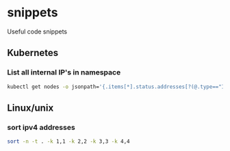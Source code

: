 # snippets
Useful code snippets

## Kubernetes
### List all internal IP's in namespace
```sh
kubectl get nodes -o jsonpath='{.items[*].status.addresses[?(@.type=="InternalIP")].address}'
``` 
## Linux/unix
### sort ipv4 addresses
```sh
sort -n -t . -k 1,1 -k 2,2 -k 3,3 -k 4,4
```
